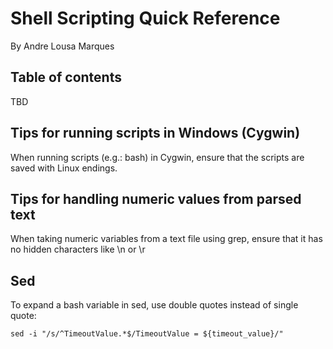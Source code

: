 # Shell Scripting Quick Reference

By Andre Lousa Marques

## Table of contents

TBD

## Tips for running scripts in Windows (Cygwin)

When running scripts (e.g.: bash) in Cygwin, ensure that the scripts are saved with Linux endings.

## Tips for handling numeric values from parsed text

When taking numeric variables from a text file using grep, ensure that it has no hidden characters like  \n or \r

## Sed

To expand a bash variable in sed, use double quotes instead of single quote:

`sed -i "/s/^TimeoutValue.*$/TimeoutValue = ${timeout_value}/"`
